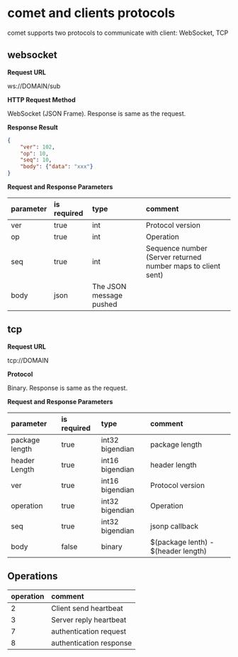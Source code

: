 # comet and clients protocols

comet supports two protocols to communicate with client: WebSocket, TCP

## websocket

**Request URL**

ws://DOMAIN/sub

**HTTP Request Method**

WebSocket (JSON Frame). Response is same as the request.

**Response Result**

```json
{
    "ver": 102,
    "op": 10,
    "seq": 10,
    "body": {"data": "xxx"}
}
```

**Request and Response Parameters**

| parameter     | is required  | type | comment|
| :-----     | :---  | :--- | :---       |
| ver        | true  | int | Protocol version |
| op         | true  | int    | Operation |
| seq        | true  | int    | Sequence number (Server returned number maps to client sent) |
| body        | json          | The JSON message pushed |

## tcp

**Request URL**

tcp://DOMAIN

**Protocol**

Binary. Response is same as the request.

**Request and Response Parameters**

| parameter     | is required  | type | comment|
| :-----     | :---  | :--- | :---       |
| package length        | true  | int32 bigendian | package length |
| header Length         | true  | int16 bigendian    | header length |
| ver        | true  | int16 bigendian    | Protocol version |
| operation          | true | int32 bigendian | Operation |
| seq         | true | int32 bigendian | jsonp callback |
| body         | false | binary | $(package lenth) - $(header length) |

## Operations

| operation     | comment | 
| :-----     | :---  |
| 2 | Client send heartbeat|
| 3 | Server reply heartbeat|
| 7 | authentication request |
| 8 | authentication response |

